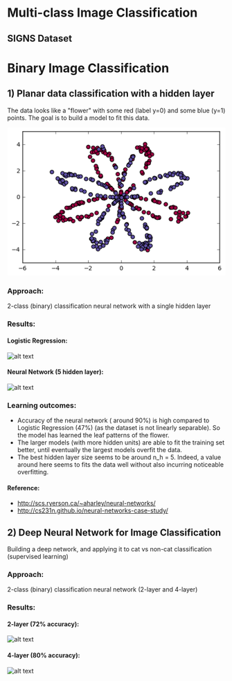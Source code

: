 # Multi-class Image Classification
## SIGNS Dataset


# Binary Image Classification
## 1) Planar data classification with a hidden layer
The data looks like a "flower" with some red (label y=0) and some blue (y=1) points. The goal is to build a model to fit this data.


![alt text](https://github.com/MerEsf/Neural-Networks-and-Deep-Learning-Coursera-Course/blob/master/Photos/Planar.png)


### Approach:
2-class (binary) classification neural network with a single hidden layer
### Results:
#### Logistic Regression:
![alt text](https://github.com/MerEsf/Neural_Networks_Deep_Learning/blob/master/Photos/Logist%20Palanr.png)

#### Neural Network (5 hidden layer):
![alt text](https://github.com/MerEsf/Neural_Networks_Deep_Learning/blob/master/Photos/result%20planar%205.png)

### Learning outcomes:
-	Accuracy of the neural network ( around 90%) is high compared to Logistic Regression (47%) (as the dataset is not linearly separable). So the model has learned the leaf patterns of the flower.
- The larger models (with more hidden units) are able to fit the training set better, until eventually the largest models overfit the data. 
- The best hidden layer size seems to be around n_h = 5. Indeed, a value around here seems to  fits the data well without also incurring noticeable overfitting.
#### Reference:
- http://scs.ryerson.ca/~aharley/neural-networks/
- http://cs231n.github.io/neural-networks-case-study/


## 2) Deep Neural Network for Image Classification
Building a deep network, and applying it to cat vs non-cat classification (supervised learning)
### Approach:
2-class (binary) classification neural network (2-layer and 4-layer)
### Results:
#### 2-layer (72% accuracy):
![alt text](https://github.com/MerEsf/Neural_Networks_Deep_Learning/blob/master/Photos/2%20layer.png)
#### 4-layer (80% accuracy):
![alt text](https://github.com/MerEsf/Neural_Networks_Deep_Learning/blob/master/Photos/4%20layer.png)
